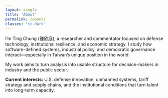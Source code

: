 ```yaml
---
layout: single
title: "About"
permalink: /about/
classes: "tc-dark"
---
```


I’m Ting Chung (鍾欣庭), a researcher and commentator focused on defense technology, institutional resilience, and economic strategy. I study how software-defined systems, industrial policy, and democratic governance interact—especially in Taiwan’s unique position in the world.

My work aims to turn analysis into usable structure for decision-makers in industry and the public sector.

**Current interests:** U.S. defense innovation, unmanned systems, tariff strategy and supply chains, and the institutional conditions that turn talent into long-term capacity.
